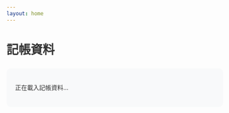 ```yaml
---
layout: home
---
```


# 記帳資料

<div id="data-container">
  <p>正在載入記帳資料...</p>
</div>

<style>
  body {
    font-family: -apple-system, BlinkMacSystemFont, 'Segoe UI', Roboto, sans-serif;
    line-height: 1.6;
    color: #333;
  }
  
  #data-container {
    margin: 20px 0;
    padding: 20px;
    border-radius: 10px;
    background-color: #f8f9fa;
  }
  
  /* 響應式設計 */
  @media (max-width: 768px) {
    #data-container {
      padding: 10px;
    }
    
    table {
      font-size: 14px;
    }
    
    th, td {
      padding: 6px 8px !important;
    }
  }
  
  /* 表格響應式 */
  @media (max-width: 600px) {
    table {
      display: block;
      overflow-x: auto;
      white-space: nowrap;
    }
  }
</style>
